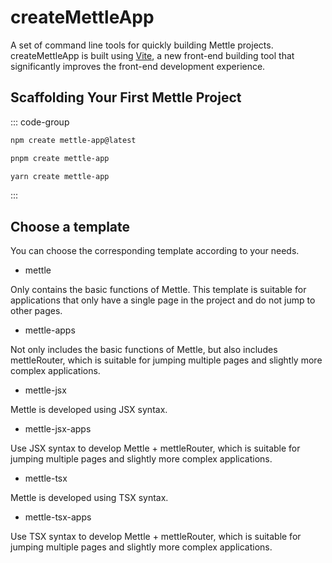 # createMettleApp

A set of command line tools for quickly building Mettle projects. createMettleApp is built using [Vite](https://vitejs.dev/), a new front-end building tool that significantly improves the front-end development experience.

## Scaffolding Your First Mettle Project

::: code-group

```bash [npm]
npm create mettle-app@latest
```

```bash [pnpm]
pnpm create mettle-app
```

```bash [yarn]
yarn create mettle-app
```

:::

## Choose a template

You can choose the corresponding template according to your needs.

- mettle

Only contains the basic functions of Mettle. This template is suitable for applications that only have a single page in the project and do not jump to other pages.

- mettle-apps

Not only includes the basic functions of Mettle, but also includes mettleRouter, which is suitable for jumping multiple pages and slightly more complex applications.

- mettle-jsx

Mettle is developed using JSX syntax.

- mettle-jsx-apps

Use JSX syntax to develop Mettle + mettleRouter, which is suitable for jumping multiple pages and slightly more complex applications.

- mettle-tsx

Mettle is developed using TSX syntax.

- mettle-tsx-apps

Use TSX syntax to develop Mettle + mettleRouter, which is suitable for jumping multiple pages and slightly more complex applications.
